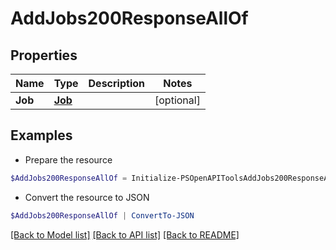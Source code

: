 # AddJobs200ResponseAllOf
## Properties

Name | Type | Description | Notes
------------ | ------------- | ------------- | -------------
**Job** | [**Job**](Job.md) |  | [optional] 

## Examples

- Prepare the resource
```powershell
$AddJobs200ResponseAllOf = Initialize-PSOpenAPIToolsAddJobs200ResponseAllOf  -Job null
```

- Convert the resource to JSON
```powershell
$AddJobs200ResponseAllOf | ConvertTo-JSON
```

[[Back to Model list]](../README.md#documentation-for-models) [[Back to API list]](../README.md#documentation-for-api-endpoints) [[Back to README]](../README.md)


